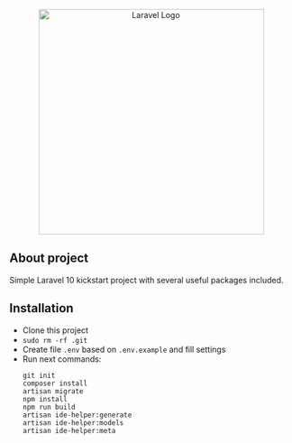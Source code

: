 <p align="center"><a href="https://laravel.com" target="_blank"><img src="https://raw.githubusercontent.com/laravel/art/master/logo-lockup/5%20SVG/2%20CMYK/1%20Full%20Color/laravel-logolockup-cmyk-red.svg" width="400" alt="Laravel Logo"></a></p>

## About project

Simple Laravel 10 kickstart project with several useful packages included.

## Installation

- Clone this project
- `sudo rm -rf .git`
- Create file `.env` based on `.env.example` and fill settings
- Run next commands:
  ```
  git init
  composer install
  artisan migrate
  npm install
  npm run build
  artisan ide-helper:generate
  artisan ide-helper:models
  artisan ide-helper:meta
  ```



